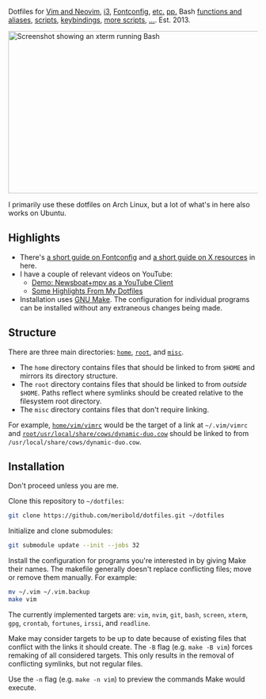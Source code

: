 Dotfiles for [Vim and Neovim](home/vim/), [i3](home/config/i3/),
[Fontconfig](home/config/fontconfig/),
[e](home/xresources)[t](home/xinitrc)[c](home/gitconfig)[.](home/config/ncmpcpp)
[p](home/config/dunst/dunstrc)[p](home/config/newsboat)[.](home/mozilla/firefox/ctontcrf.default)
Bash [functions and aliases](home/bashrc),
[scripts](home/bin/), [keybindings](home/xbindkeysrc),
[more scripts](misc/keybind-scripts), […](home/XCompose).
Est. 2013.

<img src="/../media/screenshot.png?raw=true" alt="Screenshot showing an xterm running Bash" title="Perfection." width="523" height="327">

I primarily use these dotfiles on Arch Linux, but a lot of what's in here also works on
Ubuntu.

## Highlights

* There's [a short guide on Fontconfig](home/config/fontconfig/readme.md) and
  [a short guide on X resources](home/xresources/readme.md) in here.
* I have a couple of relevant videos on YouTube:
  * [Demo: Newsboat+mpv as a YouTube Client](https://www.youtube.com/watch?v=U31niad7bHY)
  * [Some Highlights From My Dotfiles](https://www.youtube.com/watch?v=CZxo41Ao_Tc)
* Installation uses [GNU Make][].  The configuration for individual programs can be
  installed without any extraneous changes being made.

## Structure

There are three main directories: [`home`](home/), [`root`](root/), and [`misc`](misc/).

* The `home` directory contains files that should be linked to from `$HOME` and mirrors
  its directory structure.
* The `root` directory contains files that should be linked to from *outside* `$HOME`.
  Paths reflect where symlinks should be created relative to the filesystem root
  directory.
* The `misc` directory contains files that don't require linking.

For example, [`home/vim/vimrc`](home/vim/vimrc) would be the target of a link at
`~/.vim/vimrc` and
[`root/usr/local/share/cows/dynamic-duo.cow`](root/usr/local/share/cows/dynamic-duo.cow)
should be linked to from `/usr/local/share/cows/dynamic-duo.cow`.

## Installation

Don't proceed unless you are me.

Clone this repository to `~/dotfiles`:

```bash
git clone https://github.com/meribold/dotfiles.git ~/dotfiles
```

Initialize and clone submodules:

```bash
git submodule update --init --jobs 32
```

Install the configuration for programs you're interested in by giving Make their names.
The makefile generally doesn't replace conflicting files; move or remove them manually.
For example:

```bash
mv ~/.vim ~/.vim.backup
make vim
```

The currently implemented targets are: `vim`, `nvim`, `git`, `bash`, `screen`, `xterm`,
`gpg`, `crontab`, `fortunes`, `irssi`, and `readline`.

Make may consider targets to be up to date because of existing files that conflict with
the links it should create.  The `-B` flag (e.g. `make -B vim`) forces remaking of all
considered targets.  This only results in the removal of conflicting symlinks, but not
regular files.

Use the `-n` flag (e.g. `make -n vim`) to preview the commands Make would execute.

[GNU Make]: https://www.gnu.org/software/make/
